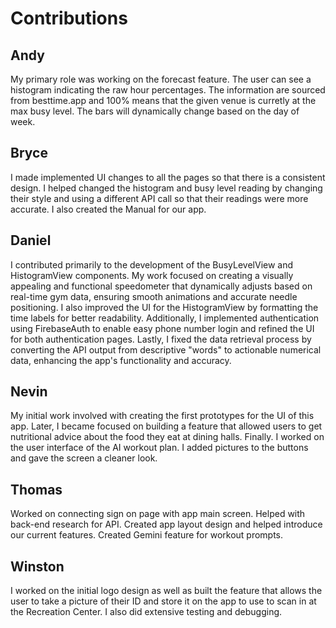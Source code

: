 # Contributions
## Andy
My primary role was working on the forecast feature. The user can see a histogram indicating the raw hour percentages. The information are sourced from besttime.app and 100% means that the given venue is curretly at the max busy level. The bars will dynamically change based on the day of week. 

## Bryce
I made implemented UI changes to all the pages so that there is a consistent design. I helped changed the histogram and busy level reading by changing their style and using a different API call so that their readings were more accurate. I also created the Manual for our app.

## Daniel
I contributed primarily to the development of the BusyLevelView and HistogramView components. My work focused on creating a visually appealing and functional speedometer that dynamically adjusts based on real-time gym data, ensuring smooth animations and accurate needle positioning. I also improved the UI for the HistogramView by formatting the time labels for better readability. Additionally, I implemented authentication using FirebaseAuth to enable easy phone number login and refined the UI for both authentication pages. Lastly, I fixed the data retrieval process by converting the API output from descriptive "words" to actionable numerical data, enhancing the app's functionality and accuracy.

## Nevin
My initial work involved with creating the first prototypes for the UI of this app. Later, I became focused on building a feature that allowed users to get nutritional advice about the food they eat at dining halls. Finally. I worked on the user interface of the AI workout plan. I added pictures to the buttons and gave the screen a cleaner look.


## Thomas
Worked on connecting sign on page with app main screen. Helped with back-end research for API. Created app layout design and helped introduce our current features. Created Gemini feature for workout prompts.

## Winston
I worked on the initial logo design as well as built the feature that allows the user to take a picture of their ID and store it on the app to use to scan in at the Recreation Center. I also did extensive testing and debugging.
